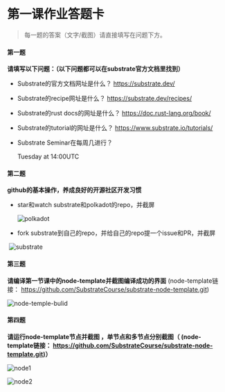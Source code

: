 # 第一课作业答题卡

> 每一题的答案（文字/截图）请直接填写在问题下方。

#### 第一题

**请填写以下问题：（以下问题都可以在substrate官方文档里找到）**

- Substrate的官方文档网址是什么？
   https://substrate.dev/


- Substrate的recipe网址是什么？
   https://substrate.dev/recipes/


- Substrate的rust docs的网址是什么？
  https://doc.rust-lang.org/book/
  
- Substrate的tutorial的网址是什么？
  https://www.substrate.io/tutorials/
  
- Substrate Seminar在每周几进行？

  Tuesday at 14:00UTC



#### 第二题

**github的基本操作，养成良好的开源社区开发习惯**

- star和watch substrate和polkadot的repo，并截屏
  
  ![polkadot](/Users/zhangchun/Documents/链习/lesson1/polkadot.png)

- fork substrate到自己的repo，并给自己的repo提一个issue和PR，并截屏

​    ![substrate](/Users/zhangchun/Documents/链习/lesson1/substrate.png)



#### 第三题

**请编译第一节课中的node-template并截图编译成功的界面** (node-template链接： https://github.com/SubstrateCourse/substrate-node-template.git)

![node-temple-bulid](/Users/zhangchun/Documents/链习/lesson1/node-temple-bulid.png)

#### 第四题

**请运行node-template节点并截图 ，单节点和多节点分别截图（ (node-template链接： https://github.com/SubstrateCourse/substrate-node-template.git)）**

![node1](/Users/zhangchun/Documents/链习/lesson1/node1.png)

![node2](/Users/zhangchun/Documents/链习/lesson1/node2.png)

